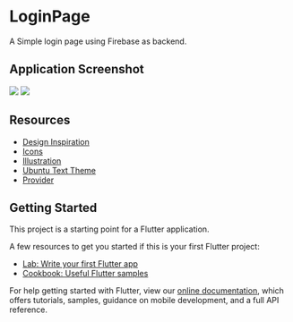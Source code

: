 # LoginPage

A Simple login page using Firebase as backend.

## Application Screenshot

<img src = "![signin](https://user-images.githubusercontent.com/37806553/107923758-f240a600-6f97-11eb-8396-118f2db79f77.jpg)" >
<img src = "![signup](https://user-images.githubusercontent.com/37806553/107923769-f7055a00-6f97-11eb-8a21-7f2b048cedb7.jpg)">

## Resources

 - [Design Inspiration](https://www.behance.net/gallery/110135547/LoginSign-Up-Shot?tracking_source=search_projects_recommended%7Clogin%20ui)
 - [Icons](https://pub.dev/packages/font_awesome_flutter)
 - [Illustration](https://undraw.co/illustrations)
 - [Ubuntu Text Theme](https://pub.dev/packages/google_fonts)
 - [Provider](https://pub.dev/packages/provider)

## Getting Started

This project is a starting point for a Flutter application.

A few resources to get you started if this is your first Flutter project:

- [Lab: Write your first Flutter app](https://flutter.dev/docs/get-started/codelab)
- [Cookbook: Useful Flutter samples](https://flutter.dev/docs/cookbook)

For help getting started with Flutter, view our
[online documentation](https://flutter.dev/docs), which offers tutorials,
samples, guidance on mobile development, and a full API reference.
